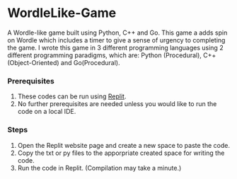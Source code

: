 # WordleLike-Game

A Wordle-like game built using Python, C++ and Go. This game a adds spin on Wordle which includes a timer to give a sense of urgency to completing the game.
I wrote this game in 3 different programming languages using 2 different programming paradigms, which are: Python (Procedural), C++(Object-Oriented) and Go(Procedural).

### Prerequisites

1. These codes can be run using [Replit](https://replit.com/~).
2. No further prerequisites are needed unless you would like to run the code on a local IDE.

### Steps
1. Open the Replit website page and create a new space to paste the code.
2. Copy the txt or py files to the apporpriate created space for writing the code.
3. Run the code in Replit. (Compilation may take a minute.)
